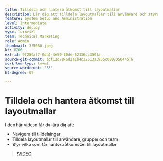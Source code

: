 ```yaml
---
title: Tilldela och hantera åtkomst till layoutmallar
description: Lär dig att tilldela layoutmallar till användare och styra vem som kan hantera åtkomsten.
feature: System Setup and Administration
level: Intermediate
activity: deploy
type: Tutorial
team: Technical Marketing
role: Admin
thumbnail: 335080.jpeg
kt: 8766
exl-id: 9f250af7-0da4-4e50-80de-52136dc350fa
source-git-commit: adf12d7846d2a1b4c32513a3955c080905044576
workflow-type: tm+mt
source-wordcount: '53'
ht-degree: 0%

---
```


# Tilldela och hantera åtkomst till layoutmallar

I den här videon får du lära dig att:

* Navigera till tilldelningar
* Tilldela layoutmallar till användare, grupper och team
* Styr vilka som får hantera åtkomsten till layoutmallar

>[!VIDEO](https://video.tv.adobe.com/v/335080/?quality=12)

